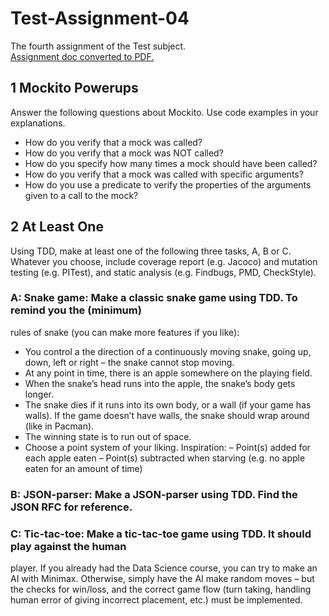 # Test-Assignment-04
The fourth assignment of the Test subject.<br>
[Assignment doc converted to PDF.](https://github.com/FrederikBlem/Test-Assignment-04/blob/main/assignment-04.pdf)

## 1 Mockito Powerups
Answer the following questions about Mockito. Use code examples in your 
explanations.

* How do you verify that a mock was called?
* How do you verify that a mock was NOT called?
* How do you specify how many times a mock should have been called?
* How do you verify that a mock was called with specific arguments?
* How do you use a predicate to verify the properties of the arguments given to a 
call to the mock?

## 2 At Least One
Using TDD, make at least one of the following three tasks, A, B or C. Whatever you 
choose, include coverage report (e.g. Jacoco) and mutation testing (e.g. PITest), and 
static analysis (e.g. Findbugs, PMD, CheckStyle).

### A: Snake game: Make a classic snake game using TDD. To remind you the (minimum) 
rules of snake (you can make more features if you like): 

* You control a the direction of a continuously moving snake, going up, down, left 
or right – the snake cannot stop moving. 
* At any point in time, there is an apple somewhere on the playing field. 
* When the snake’s head runs into the apple, the snake’s body gets longer. 
* The snake dies if it runs into its own body, or a wall (if your game has walls). If 
the game doesn’t have walls, the snake should wrap around (like in Pacman). 
* The winning state is to run out of space.  
* Choose a point system of your liking. Inspiration: 
–  Point(s) added for each apple eaten 
–  Point(s) subtracted when starving (e.g. no apple eaten for an amount of 
time) 
### B: JSON-parser: Make a JSON-parser using TDD. Find the JSON RFC for reference. 

### C: Tic-tac-toe: Make a tic-tac-toe game using TDD. It should play against the human 
player. If you already had the Data Science course, you can try to make an AI with 
Minimax. Otherwise, simply have the AI make random moves – but the checks for 
win/loss, and the correct game flow (turn taking, handling human error of giving 
incorrect placement, etc.) must be implemented. 
